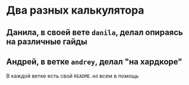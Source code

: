 # Два разных калькулятора
## Данила, в своей вете `danila`, делал опираясь на различные гайды
## Андрей, в ветке `andrey`, делал "на хардкоре"
В каждой ветке есть свой `README.md` всем в помощь

